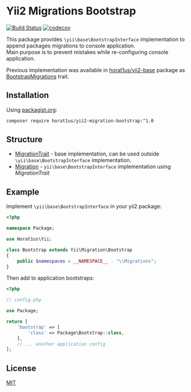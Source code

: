 # Yii2 Migrations Bootstrap
[![Build Status](https://travis-ci.org/Horat1us/yii2-migration-bootstrap.svg?branch=master)](https://travis-ci.org/Horat1us/yii2-migration-bootstrap)
[![codecov](https://codecov.io/gh/Horat1us/yii2-migration-bootstrap/branch/master/graph/badge.svg)](https://codecov.io/gh/Horat1us/yii2-migration-bootstrap)

This package provides `\yii\base\BootstrapInterface` implementation to append packages migrations to console application.  
Main purpose is to prevent mistakes while re-configuring console application.  

Previous implementation was available in [horat1us/yii2-base](https://github.com/Horat1us/yii2-base) package
as [BootstrapMigrations](https://github.com/Horat1us/yii2-base/blob/1.16.0/src/Traits/BootstrapMigrations.php) trait. 

## Installation
Using [packagist.org](https://packagist.org/packages/horat1us/yii2-migration-bootstrap):
```bash
composer require horat1us/yii2-migration-bootstrap:^1.0
```

## Structure
- [MigrationTrait](./src/MigrationTrait.php) - base implementation, can be used outside `\yii\base\BootstrapInterface`
implementation.
- [Migration](./src/Migration.php) - `yii\base\BootstrapInterface` implementation using *MigrationTrait*


## Example
Implement `\yii\base\BootstrapInterface` in your yii2 package:
```php
<?php

namespace Package;

use Horat1us\Yii;

class Bootstrap extends Yii\Migration\Bootstrap
{
    public $namespaces = __NAMESPACE__ . "\\Migrations";
}
```

Then add to application bootstraps:
```php
<?php

// config.php

use Package;

return [
    'bootstrap' => [
        'class' => Package\Bootstrap::class,    
    ],
    // ... another application config
];
```

## License
[MIT](./LICENSE)
